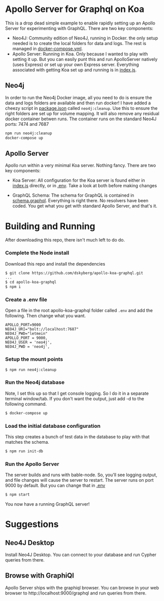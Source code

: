 # Apollo Server for Graphql on Koa
This is a drop dead simple example to enable rapidly setting up an Apollo Server
for experimenting with GraphQL. There are two key components:

* Neo4J:  Community edition of Neo4J, running in Docker.  the only setup needed
is to create the local folders for data and logs.  The rest is managed in
[docker-compose.yml](docker-compose.yml).
* Apollo Server: Running in Koa.  Only because I wanted to play with setting it
up.  But you can easily punt this and run ApolloServer natively (uses Express)
or set up your own Express server.  Everything associated with getting Koa set
up and running is in [index.js](index.js).

## Neo4j
In order to run the Neo4j Docker image, all you need to do is ensure the
data and logs folders are available and then run docker!  I have added a cheezy
script in [package.json](package.json) called `neo4j:cleanup`.  Use this to
ensure the right folders are set up for volume mapping.  It will also remove any
residual docker container betwen runs.  The container runs on the standard
Neo4J ports:  7474 and 7687

````bash
npm run neo4j:cleanup
docker-compose up
````

## Apollo Server
Apollo run within a very minimal Koa server.  Nothing fancy.  There are two key
components:

* Koa Server: All configuration for the Koa server is found either in [index.js](index.js)
directly, or in [.env](.env).  Take a look at both before making changes

* GraphQL Schema:  The schema for GraphQL is contained in [schema.graphql](schema/schema.graphql).
Everything is right there.  No resolvers have been coded.  You get what you get
with standard Apollo Server, and that's it.

# Building and Running
After downloading this repo, there isn't much left to do do.

### Complete the Node install

Download this repo and install the dependencies
````bash
$ git clone https://github.com/dskyberg/apollo-koa-graphql.git
...
$ cd apollo-koa-graphql
$ npm i
````
### Create a .env file
Open a file in the root apollo-koa-graphql folder called `.env` and add the following.
Then change what you want.
````code
APOLLO_PORT=9000
NEO4J_URI="bolt://localhost:7687"
NEO4J_PWD="letmein"
APOLLO_PORT = 9000,
NEO4J_USER = 'neo4j',
NEO4J_PWD = 'neo4j',
````

### Setup the mount points
````bash
$ npm run neo4j:cleanup
````
### Run the Neo4j database
Note, I set this up so that I get console logging.  So I do it in a separate
terminal window/tab.  If you don't want the output, just add -d to the following
command.
````bash
$ docker-compose up
````
### Load the initial database configuration
This step creates a bunch of test data in the database to play with that matches
the schema.

````bash
$ npm run init-db
````

### Run the Apollo Server
The server builds and runs with bable-node.  So, you'll see logging output, and
file changes will cause the server to restart.  The server runs on port 9000 by
default. But you can change that in [.env](.env)

````bash
$ npm start
````
You now have a running GraphQL server!

# Suggestions

## Neo4J Desktop
Install Neo4J Desktop.  You can connect to your database and run Cypher queries
from there.

## Browse with GraphiQl
Apollo Server ships with the graphiql browser.  You can browse in your web browser
to http://localhost:9000/graphql and run queries from there.


